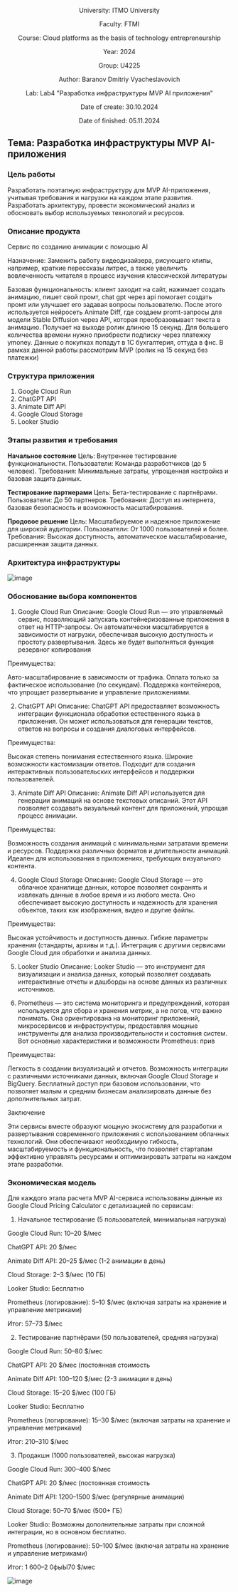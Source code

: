 <div align="center">

University: ITMO University

Faculty: FTMI

Course: Cloud platforms as the basis of technology entrepreneurship

Year: 2024

Group: U4225

Author: Baranov Dmitriy Vyacheslavovich

Lab: Lab4 "Разработка инфраструктуры MVP AI приложения"

Date of create: 30.10.2024

Date of finished: 05.11.2024

</div>

## Тема: Разработка инфраструктуры MVP AI-приложения

### Цель работы

Разработать поэтапную инфраструктуру для MVP AI-приложения, учитывая требования и нагрузки на каждом этапе развития. Разработать архитектуру, провести экономический анализ и обосновать выбор используемых технологий и ресурсов.

### Описание продукта
Сервис по созданию анимации с помощью AI

Назначение: Заменить работу видеодизайзера, рисующего клипы, например, краткие перессказы литрес, а также увеличить вовлеченность читателя в процесс изучения классической литературы

Базовая функциональность: клиент заходит на сайт, нажимает создать анимацию, пишет свой промт, chat gpt через api помогает создать промт или улучшает его задавая вопросы пользователю. После этого используется нейросеть Animate Diff, где создаем promt-запросы для модели Stable Diffusion через API, которая преобразовывает текста в анимацию. Получает на выходе ролик длиною 15 секунд. Для большего количества времени нужно приобрести подписку через платежку ymoney. Данные о покупках попадут в 1С бухгалтерия, оттуда в фнс. В рамках данной работы рассмотрим MVP (ролик на 15 секунд без платежки)

### Структура приложения

1. Google Cloud Run
2. ChatGPT API
3. Animate Diff API
4. Google Cloud Storage
5. Looker Studio

### Этапы развития и требования
**Начальное состояние**
Цель: Внутреннее тестирование функциональности.
Пользователи: Команда разработчиков (до 5 человек).
Требования: Минимальные затраты, упрощенная настройка и базовая защита данных.

**Тестирование партнерами**
Цель: Бета-тестирование с партнёрами.
Пользователи: До 50 партнеров.
Требования: Доступ из интернета, базовая безопасность и возможность масштабирования.

**Продовое решение**
Цель: Масштабируемое и надежное приложение для широкой аудитории.
Пользователи: От 1000 пользователей и более.
Требования: Высокая доступность, автоматическое масштабирование, расширенная защита данных.

### Архитектура инфраструктуры
![image](https://github.com/user-attachments/assets/30d32341-42d6-4590-a1bd-898c59f8f41b)


### Обоснование выбора компонентов
1. Google Cloud Run
Описание: Google Cloud Run — это управляемый сервис, позволяющий запускать контейнеризованные приложения в ответ на HTTP-запросы. Он автоматически масштабируется в зависимости от нагрузки, обеспечивая высокую доступность и простоту развертывания.
Здесь же будет выполняться функция резервног копирования 

Преимущества:

Авто-масштабирование в зависимости от трафика.
Оплата только за фактическое использование (по секундам).
Поддержка контейнеров, что упрощает развертывание и управление приложениями.

2. ChatGPT API
Описание: ChatGPT API предоставляет возможность интеграции функционала обработки естественного языка в приложения. Он может использоваться для генерации текстов, ответов на вопросы и создания диалоговых интерфейсов.

Преимущества:

Высокая степень понимания естественного языка.
Широкие возможности кастомизации ответов.
Подходит для создания интерактивных пользовательских интерфейсов и поддержки пользователей.

3. Animate Diff API
Описание: Animate Diff API используется для генерации анимаций на основе текстовых описаний. Этот API позволяет создавать визуальный контент для приложений, упрощая процесс анимации.

Преимущества:

Возможность создания анимаций с минимальными затратами времени и ресурсов.
Поддержка различных форматов и длительности анимаций.
Идеален для использования в приложениях, требующих визуального контента.

4. Google Cloud Storage
Описание: Google Cloud Storage — это облачное хранилище данных, которое позволяет сохранять и извлекать данные в любое время и из любого места. Оно обеспечивает высокую доступность и надежность для хранения объектов, таких как изображения, видео и другие файлы.

Преимущества:

Высокая устойчивость и доступность данных.
Гибкие параметры хранения (стандарты, архивы и т.д.).
Интеграция с другими сервисами Google Cloud для обработки и анализа данных.

5. Looker Studio
Описание: Looker Studio — это инструмент для визуализации и анализа данных, который позволяет создавать интерактивные отчеты и дашборды на основе данных из различных источников.

6. Prometheus — это система мониторинга и предупреждений, которая используется для сбора и хранения метрик, а не логов, что важно понимать. Она ориентирована на мониторинг приложений, микросервисов и инфраструктуры, предоставляя мощные инструменты для анализа производительности и состояния систем. Вот основные характеристики и возможности Prometheus:
прив

Преимущества:

Легкость в создании визуализаций и отчетов.
Возможность интеграции с различными источниками данных, включая Google Cloud Storage и BigQuery.
Бесплатный доступ при базовом использовании, что позволяет малым и средним бизнесам анализировать данные без дополнительных затрат.

Заключение

Эти сервисы вместе образуют мощную экосистему для разработки и развертывания современного приложения с использованием облачных технологий. Они обеспечивают необходимую гибкость, масштабируемость и функциональность, что позволяет стартапам эффективно управлять ресурсами и оптимизировать затраты на каждом этапе разработки.

### Экономическая модель
Для каждого этапа расчета MVP AI-сервиса использованы данные из Google Cloud Pricing Calculator с детализацией по сервисам:

1. Начальное тестирование (5 пользователей, минимальная нагрузка)

Google Cloud Run: 10–20 $/мес

ChatGPT API: 20 $/мес

Animate Diff API: 20–25 $/мес (1-2 анимации в день)

Cloud Storage: 2–3 $/мес (10 ГБ)

Looker Studio: Бесплатно

Prometheus (логирование): 5–10 $/мес (включая затраты на хранение и управление метриками)

Итог: 57–73 $/мес

2. Тестирование партнёрами (50 пользователей, средняя нагрузка)
   
Google Cloud Run: 50–80 $/мес

ChatGPT API: 20 $/мес (постоянная стоимость

Animate Diff API: 100–120 $/мес (2-3 анимации в день)

Cloud Storage: 15–20 $/мес (100 ГБ)

Looker Studio: Бесплатно

Prometheus (логирование): 15–30 $/мес (включая затраты на хранение и управление метриками)

Итог: 210–310 $/мес

3. Продакшн (1000 пользователей, высокая нагрузка)

Google Cloud Run: 300–400 $/мес

ChatGPT API: 20 $/мес (постоянная стоимость

Animate Diff API: 1200–1500 $/мес (регулярные анимации)

Cloud Storage: 50–70 $/мес (500+ ГБ)

Looker Studio: Возможны дополнительные затраты при сложной интеграции, но в основном бесплатно.

Prometheus (логирование): 50–100 $/мес (включая затраты на хранение и управление метриками)

Итог: 1 600–2 0фыЫ70 $/мес

![image](https://github.com/user-attachments/assets/f5255946-c9dc-4fb6-9836-f6e34ee4aae2)



